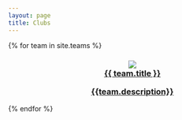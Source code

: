 ```yaml
---
layout: page
title: Clubs
---
```

<div class="clubs">
{% for team in site.teams %}
  <div class="team">
    <h3 align="center">
      <a href="{{ team.url }}"> 
        <img src="{{team.thumb_image}}"> 
        <br>{{ team.title }}
        <p>{{team.description}}</p>
      </a>
    </h3>
  </div>
  
{% endfor %}
</div>
